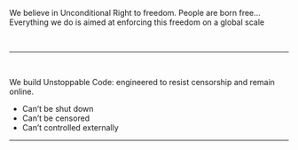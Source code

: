
We believe in Unconditional Right to freedom. People are born free... 
<br />
Everything we do is aimed at enforcing this freedom on a global scale

<br />
<hr />
<br />

We build Unstoppable Code: engineered to resist censorship and remain online.

+ Can’t be shut down
+ Can’t be censored 
+ Can’t controlled externally

<hr />


